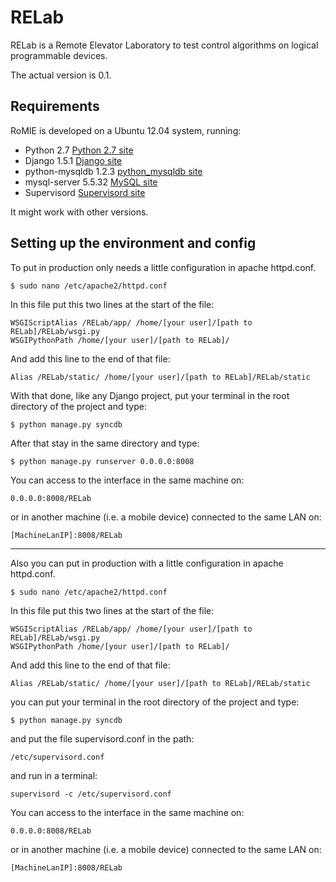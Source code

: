 RELab
=====

RELab is a Remote Elevator Laboratory to test control algorithms on logical programmable devices.
 
The actual version is 0.1.

## Requirements ##

RoMIE is developed on a Ubuntu 12.04 system, running:

   * Python 2.7  [Python 2.7 site](http://docs.python.org/2/)
   * Django 1.5.1  [Django site](https://www.djangoproject.com/‎)
   * python-mysqldb 1.2.3  [python_mysqldb site](http://mysql-python.sourceforge.net/MySQLdb.html)
   * mysql-server 5.5.32  [MySQL site](http://www.mysql.com)
   * Supervisord  [Supervisord site](http://http://supervisord.org/)

It might work with other versions.

## Setting up the environment and config ##

To put in production only needs a little configuration in apache httpd.conf.

	$ sudo nano /etc/apache2/httpd.conf

In this file put this two lines at the start of the file:

	WSGIScriptAlias /RELab/app/ /home/[your user]/[path to RELab]/RELab/wsgi.py
	WSGIPythonPath /home/[your user]/[path to RELab]/

And add this line to the end of that file:

	Alias /RELab/static/ /home/[your user]/[path to RELab]/RELab/static

With that done, like any Django project, put your terminal in the root directory of the project and type:

	$ python manage.py syncdb

After that stay in the same directory and type:

	$ python manage.py runserver 0.0.0.0:8008

You can access to the interface in the same machine on:

	0.0.0.0:8008/RELab

or in another machine (i.e. a mobile device) connected to the same LAN on:

	[MachineLanIP]:8008/RELab

*******************************************************************************************

Also you can put in production with a little configuration in apache httpd.conf.

	$ sudo nano /etc/apache2/httpd.conf

In this file put this two lines at the start of the file:

	WSGIScriptAlias /RELab/app/ /home/[your user]/[path to RELab]/RELab/wsgi.py
	WSGIPythonPath /home/[your user]/[path to RELab]/

And add this line to the end of that file:

	Alias /RELab/static/ /home/[your user]/[path to RELab]/RELab/static

you can put your terminal in the root directory of the project and type:

	$ python manage.py syncdb

and put the file supervisord.conf in the path: 

	/etc/supervisord.conf 

and run in a terminal: 

	supervisord -c /etc/supervisord.conf

You can access to the interface in the same machine on:

	0.0.0.0:8008/RELab

or in another machine (i.e. a mobile device) connected to the same LAN on:

	[MachineLanIP]:8008/RELab
